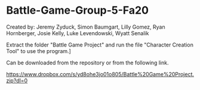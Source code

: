# Battle-Game-Group-5-Fa20
Created by: Jeremy Zyduck, Simon Baumgart, Lilly Gomez, Ryan Hornberger, Josie Kelly, Luke Levendowski, Wyatt Senalik

Extract the folder "Battle Game Project" and run the file "Character Creation Tool" to use the program.]

Can be downloaded from the repository or from the following link.

https://www.dropbox.com/s/yd8ohe3jo01o805/Battle%20Game%20Project.zip?dl=0
